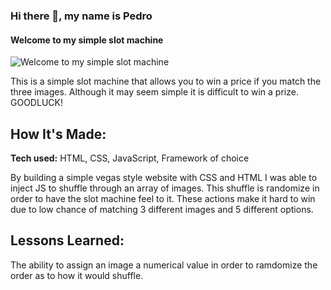 ### Hi there 👋, my name is Pedro
#### Welcome to my simple slot machine
![Welcome to my simple slot machine](Slotimage.jpg)

This is a simple slot machine that allows you to win a price if you match the three images. Although it may seem simple it is difficult to win a prize. GOODLUCK!

## How It's Made:

**Tech used:** HTML, CSS, JavaScript, Framework of choice

By building a simple vegas style website with CSS and HTML I was able to inject JS to shuffle through an array of images. This shuffle is randomize in order to have the slot machine feel to it. These actions make it hard to win due to low chance of matching 3 different images and 5 different options.


## Lessons Learned:

The ability to assign an image a numerical value in order to ramdomize the order as to how it would shuffle.

